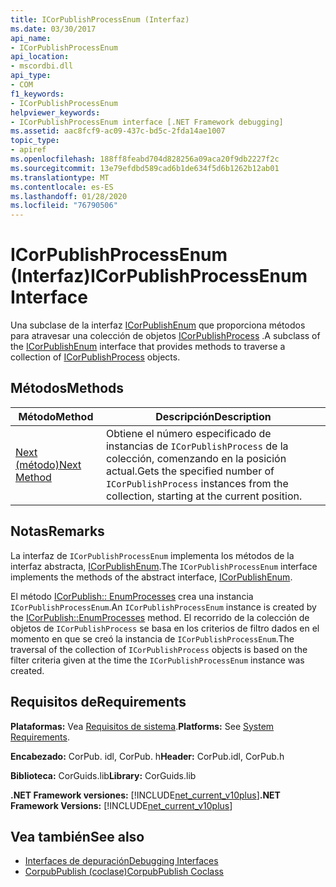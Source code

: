 ```yaml
---
title: ICorPublishProcessEnum (Interfaz)
ms.date: 03/30/2017
api_name:
- ICorPublishProcessEnum
api_location:
- mscordbi.dll
api_type:
- COM
f1_keywords:
- ICorPublishProcessEnum
helpviewer_keywords:
- ICorPublishProcessEnum interface [.NET Framework debugging]
ms.assetid: aac8fcf9-ac09-437c-bd5c-2fda14ae1007
topic_type:
- apiref
ms.openlocfilehash: 188ff8feabd704d828256a09aca20f9db2227f2c
ms.sourcegitcommit: 13e79efdbd589cad6b1de634f5d6b1262b12ab01
ms.translationtype: MT
ms.contentlocale: es-ES
ms.lasthandoff: 01/28/2020
ms.locfileid: "76790506"
---
```

# <a name="icorpublishprocessenum-interface"></a><span data-ttu-id="7e1d3-102">ICorPublishProcessEnum (Interfaz)</span><span class="sxs-lookup"><span data-stu-id="7e1d3-102">ICorPublishProcessEnum Interface</span></span>
<span data-ttu-id="7e1d3-103">Una subclase de la interfaz [ICorPublishEnum](icorpublishenum-interface.md) que proporciona métodos para atravesar una colección de objetos [ICorPublishProcess](icorpublishprocess-interface.md) .</span><span class="sxs-lookup"><span data-stu-id="7e1d3-103">A subclass of the [ICorPublishEnum](icorpublishenum-interface.md) interface that provides methods to traverse a collection of [ICorPublishProcess](icorpublishprocess-interface.md) objects.</span></span>  
  
## <a name="methods"></a><span data-ttu-id="7e1d3-104">Métodos</span><span class="sxs-lookup"><span data-stu-id="7e1d3-104">Methods</span></span>  
  
|<span data-ttu-id="7e1d3-105">Método</span><span class="sxs-lookup"><span data-stu-id="7e1d3-105">Method</span></span>|<span data-ttu-id="7e1d3-106">Descripción</span><span class="sxs-lookup"><span data-stu-id="7e1d3-106">Description</span></span>|  
|------------|-----------------|  
|[<span data-ttu-id="7e1d3-107">Next (método)</span><span class="sxs-lookup"><span data-stu-id="7e1d3-107">Next Method</span></span>](icorpublishprocessenum-next-method.md)|<span data-ttu-id="7e1d3-108">Obtiene el número especificado de instancias de `ICorPublishProcess` de la colección, comenzando en la posición actual.</span><span class="sxs-lookup"><span data-stu-id="7e1d3-108">Gets the specified number of `ICorPublishProcess` instances from the collection, starting at the current position.</span></span>|  
  
## <a name="remarks"></a><span data-ttu-id="7e1d3-109">Notas</span><span class="sxs-lookup"><span data-stu-id="7e1d3-109">Remarks</span></span>  
 <span data-ttu-id="7e1d3-110">La interfaz de `ICorPublishProcessEnum` implementa los métodos de la interfaz abstracta, [ICorPublishEnum](icorpublishenum-interface.md).</span><span class="sxs-lookup"><span data-stu-id="7e1d3-110">The `ICorPublishProcessEnum` interface implements the methods of the abstract interface, [ICorPublishEnum](icorpublishenum-interface.md).</span></span>  
  
 <span data-ttu-id="7e1d3-111">El método [ICorPublish:: EnumProcesses](icorpublish-enumprocesses-method.md) crea una instancia `ICorPublishProcessEnum`.</span><span class="sxs-lookup"><span data-stu-id="7e1d3-111">An `ICorPublishProcessEnum` instance is created by the [ICorPublish::EnumProcesses](icorpublish-enumprocesses-method.md) method.</span></span> <span data-ttu-id="7e1d3-112">El recorrido de la colección de objetos de `ICorPublishProcess` se basa en los criterios de filtro dados en el momento en que se creó la instancia de `ICorPublishProcessEnum`.</span><span class="sxs-lookup"><span data-stu-id="7e1d3-112">The traversal of the collection of `ICorPublishProcess` objects is based on the filter criteria given at the time the `ICorPublishProcessEnum` instance was created.</span></span>  
  
## <a name="requirements"></a><span data-ttu-id="7e1d3-113">Requisitos de</span><span class="sxs-lookup"><span data-stu-id="7e1d3-113">Requirements</span></span>  
 <span data-ttu-id="7e1d3-114">**Plataformas:** Vea [Requisitos de sistema](../../../../docs/framework/get-started/system-requirements.md).</span><span class="sxs-lookup"><span data-stu-id="7e1d3-114">**Platforms:** See [System Requirements](../../../../docs/framework/get-started/system-requirements.md).</span></span>  
  
 <span data-ttu-id="7e1d3-115">**Encabezado:** CorPub. idl, CorPub. h</span><span class="sxs-lookup"><span data-stu-id="7e1d3-115">**Header:** CorPub.idl, CorPub.h</span></span>  
  
 <span data-ttu-id="7e1d3-116">**Biblioteca:** CorGuids.lib</span><span class="sxs-lookup"><span data-stu-id="7e1d3-116">**Library:** CorGuids.lib</span></span>  
  
 <span data-ttu-id="7e1d3-117">**.NET Framework versiones:** [!INCLUDE[net_current_v10plus](../../../../includes/net-current-v10plus-md.md)]</span><span class="sxs-lookup"><span data-stu-id="7e1d3-117">**.NET Framework Versions:** [!INCLUDE[net_current_v10plus](../../../../includes/net-current-v10plus-md.md)]</span></span>  
  
## <a name="see-also"></a><span data-ttu-id="7e1d3-118">Vea también</span><span class="sxs-lookup"><span data-stu-id="7e1d3-118">See also</span></span>

- [<span data-ttu-id="7e1d3-119">Interfaces de depuración</span><span class="sxs-lookup"><span data-stu-id="7e1d3-119">Debugging Interfaces</span></span>](debugging-interfaces.md)
- [<span data-ttu-id="7e1d3-120">CorpubPublish (coclase)</span><span class="sxs-lookup"><span data-stu-id="7e1d3-120">CorpubPublish Coclass</span></span>](corpubpublish-coclass.md)
